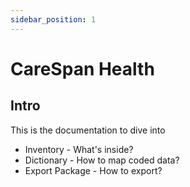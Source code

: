 ```yaml
---
sidebar_position: 1
---
```


# CareSpan Health

## Intro

This is the documentation to dive into

* Inventory - What's inside?
* Dictionary - How to map coded data?
* Export Package - How to export?


